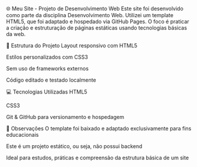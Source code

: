 🌐 Meu Site - Projeto de Desenvolvimento Web
Este site foi desenvolvido como parte da disciplina Desenvolvimento Web. Utilizei um template HTML5, que foi adaptado e hospedado via GitHub Pages. O foco é praticar a criação e estruturação de páginas estáticas usando tecnologias básicas da web.

📁 Estrutura do Projeto
Layout responsivo com HTML5

Estilos personalizados com CSS3

Sem uso de frameworks externos

Código editado e testado localmente

💻 Tecnologias Utilizadas
HTML5

CSS3

Git & GitHub para versionamento e hospedagem

📌 Observações
O template foi baixado e adaptado exclusivamente para fins educacionais

Este é um projeto estático, ou seja, não possui backend

Ideal para estudos, práticas e compreensão da estrutura básica de um site
